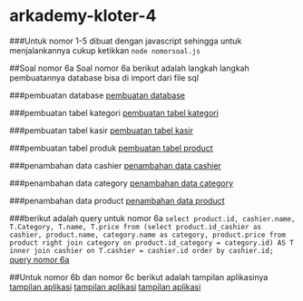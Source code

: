 # arkademy-kloter-4

###Untuk nomor 1-5 dibuat dengan javascript sehingga untuk menjalankannya cukup ketikkan `node nomorsoal.js`

##Soal nomor 6a
Soal nomor 6a berikut adalah langkah langkah pembuatannya
database bisa di import dari file sql

###pembuatan database
[pembuatan database](https://github.com/hasbimsdd27/arkademy-kloter-4/blob/master/Arkademy/buatdb.png)

###pembuatan tabel kategori 
[pembuatan tabel kategori](https://github.com/hasbimsdd27/arkademy-kloter-4/blob/master/Arkademy/buat%20TbCategory.png)

###pembuatan tabel kasir 
[pembuatan tabel kasir](https://github.com/hasbimsdd27/arkademy-kloter-4/blob/master/Arkademy/buatTbCashier.png)

###pembuatan tabel produk 
[pembuatan tabel product](https://github.com/hasbimsdd27/arkademy-kloter-4/blob/master/Arkademy/buatTbProduk.png)

###penambahan data cashier 
[penambahan data cashier](https://github.com/hasbimsdd27/arkademy-kloter-4/blob/master/Arkademy/tambahTbCashier.png)

###penambahan data category 
[penambahan data category](https://github.com/hasbimsdd27/arkademy-kloter-4/blob/master/Arkademy/tambahTbCategory.png)

###penambahan data product
[penambahan data product](https://github.com/hasbimsdd27/arkademy-kloter-4/blob/master/Arkademy/tambahTbProduct.png)

###berikut adalah query untuk nomor 6a
`select product.id, cashier.name, T.Category, T.name, T.price from (select product.id_cashier as cashier, product.name, category.name as category, product.price from product right join category on product.id_category = category.id) AS T inner join cashier on T.cashier = cashier.id order by cashier.id;`
[query nomor 6a](https://github.com/hasbimsdd27/arkademy-kloter-4/blob/master/Arkademy/nomor6a.png)

##Untuk nomor 6b dan nomor 6c berikut adalah tampilan aplikasinya
[tampilan aplikasi](https://github.com/hasbimsdd27/arkademy-kloter-4/blob/master/Arkademy/app1.png)
[tampilan aplikasi](https://github.com/hasbimsdd27/arkademy-kloter-4/blob/master/Arkademy/app2.png)
[tampilan aplikasi](https://github.com/hasbimsdd27/arkademy-kloter-4/blob/master/Arkademy/app3.png)
